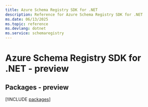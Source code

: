 ```yaml
---
title: Azure Schema Registry SDK for .NET
description: Reference for Azure Schema Registry SDK for .NET
ms.date: 06/13/2025
ms.topic: reference
ms.devlang: dotnet
ms.service: schemaregistry
---
```

# Azure Schema Registry SDK for .NET - preview
## Packages - preview
[!INCLUDE [packages](schema-registry-index.md)]